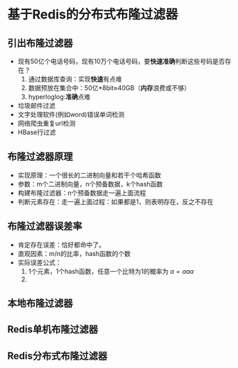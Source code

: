 # 基于Redis的分布式布隆过滤器

## 引出布隆过滤器

- 现有50亿个电话号码，现有10万个电话号码，要**快速准确**判断这些号码是否存在？
  1. 通过数据库查询：实现**快速**有点难
  2. 数据预放在集合中：50亿*8bit≈40GB（**内存**浪费或不够）
  3. hyperloglog:**准确**点难
- 垃圾邮件过滤
- 文字处理软件(例如word)错误单词检测
- 网络爬虫重复url检测
- HBase行过滤

## 布隆过滤器原理

- 实现原理：一个很长的二进制向量和若干个哈希函数
- 参数：m个二进制向量，n个预备数据，k个hash函数
- 构建布隆过滤器：n个预备数据走一遍上面流程
- 判断元素存在：走一遍上面过程：如果都是1，则表明存在，反之不存在

## 布隆过滤器误差率

- 肯定存在误差：恰好都命中了。
- 直观因素：m/n的比率，hash函数的个数
- 实际误差公式：
  1. 1个元素，1个hash函数，任意一个比特为1的概率为 $a=aaa$
  2. 



## 本地布隆过滤器

## Redis单机布隆过滤器

## Redis分布式布隆过滤器



